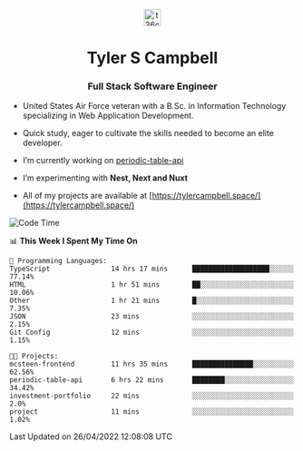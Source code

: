 <p align="center">
<a href="https://www.linkedin.com/in/t36campbell" target="blank"><img align="center" src="https://ik.imagekit.io/t36campbell/Portfolio/linkedin.png.original_m8bbGgPh6.png" alt="t36campbell" height="30" width="30" /></a>
</p>
<h1 align="center">Tyler S Campbell</h1>
<h3 align="center">Full Stack Software Engineer</h3>

* United States Air Force veteran with a B.Sc. in Information Technology specializing in Web Application Development. 

* Quick study, eager to cultivate the skills needed to become an elite developer.

* I’m currently working on [periodic-table-api](https://github.com/t36campbell/periodic-table-api)

* I’m experimenting with **Nest, Next and Nuxt**

* All of my projects are available at [https://tylercampbell.space/](https://tylercampbell.space/)

<!--START_SECTION:waka-->
![Code Time](http://img.shields.io/badge/Code%20Time-1%2C595%20hrs-blue)

📊 **This Week I Spent My Time On** 

```text
💬 Programming Languages: 
TypeScript               14 hrs 17 mins      ███████████████████░░░░░░   77.14% 
HTML                     1 hr 51 mins        ██░░░░░░░░░░░░░░░░░░░░░░░   10.06% 
Other                    1 hr 21 mins        █░░░░░░░░░░░░░░░░░░░░░░░░   7.35% 
JSON                     23 mins             ░░░░░░░░░░░░░░░░░░░░░░░░░   2.15% 
Git Config               12 mins             ░░░░░░░░░░░░░░░░░░░░░░░░░   1.15%

🐱‍💻 Projects: 
mcsteen-frontend         11 hrs 35 mins      ███████████████░░░░░░░░░░   62.56% 
periodic-table-api       6 hrs 22 mins       ████████░░░░░░░░░░░░░░░░░   34.42% 
investment-portfolio     22 mins             ░░░░░░░░░░░░░░░░░░░░░░░░░   2.0% 
project                  11 mins             ░░░░░░░░░░░░░░░░░░░░░░░░░   1.02%

```


 Last Updated on 26/04/2022 12:08:08 UTC
<!--END_SECTION:waka-->
